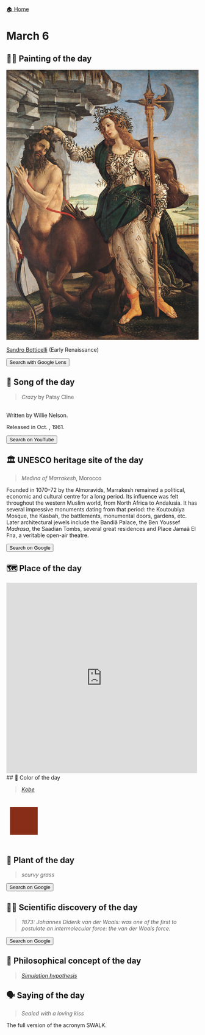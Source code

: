 
[🏠 Home](../../index.md)

# March 6

## 🧑‍🎨 Painting of the day

<img width="600" src="../img/Sandro_Botticelli_3.jpg">

[Sandro Botticelli](http://en.wikipedia.org/wiki/Sandro_Botticelli) (Early Renaissance)

<button class="btn btn-success"
onclick=" window.open('https://lens.google.com/uploadbyurl?url=https://iretes.github.io/one-a-day/data/img/Sandro_Botticelli_3.jpg','_blank')">
Search with Google Lens
</button>

## 🎼 Song of the day

> *Crazy*
by Patsy Cline

<br />Written by Willie Nelson.

Released in Oct. , 1961.

<button class="btn btn-success"
onclick=" window.open('http://www.youtube.com/search?q=Crazy by Patsy Cline','_blank')">
Search on YouTube
</button>

## 🏛️ UNESCO heritage site of the day

> *Medina of Marrakesh*, Morocco

<p>Founded in 1070–72 by the Almoravids, Marrakesh remained a political, economic and cultural centre for a long period. Its influence was felt throughout the western Muslim world, from North Africa to Andalusia. It has several impressive monuments dating from that period: the Koutoubiya Mosque, the Kasbah, the battlements, monumental doors, gardens, etc. Later architectural jewels include the Bandiâ Palace, the Ben Youssef <em>Madrasa</em>, the Saadian Tombs, several great residences and Place Jamaâ El Fna, a veritable open-air theatre.</p>

<button class="btn btn-success"
onclick=" window.open('http://www.google.com/search?q=Medina of Marrakesh','_blank')">
Search on Google
</button>

## 🗺️ Place of the day

<iframe
src="https://www.mapcrunch.com"
name="mapcrunch"
width="500"
height="500"
allowTransparency="true"
scrolling="no"
frameborder="0"
>
</iframe>
## 🎨 Color of the day

> *[Kobe](https://en.wikipedia.org/wiki/Indian_red_(color)#Kobe)*

<div style="color:#882D17; font-size: 100px;">&#9632;</div>

## 🌿 Plant of the day

> *scurvy grass*

<button class="btn btn-success"
onclick=" window.open('http://www.google.com/search?q=scurvy grass','_blank')">
Search on Google
</button>

## 🧑‍🔬 Scientific discovery of the day

> *1873: Johannes Diderik van der Waals: was one of the first to postulate an intermolecular force: the van der Waals force.*

<button class="btn btn-success"
onclick=" window.open('http://www.google.com/search?q=1873: Johannes Diderik van der Waals: was one of the first to postulate an intermolecular force: the van der Waals force.','_blank')">
Search on Google
</button>

## 💭 Philosophical concept of the day

> *[Simulation hypothesis](https://en.wikipedia.org/wiki/Simulation_hypothesis)*

## 🗣️ Saying of the day

> *Sealed with a loving kiss*

The full version of the acronym SWALK.
